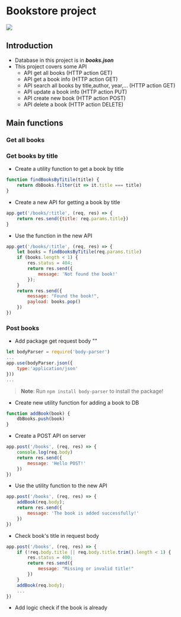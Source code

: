 # Bookstore project
[<img src="https://img.shields.io/github/license/mashape/apistatus.svg">]()
## Introduction
- Database in this project is in ***books.json***
- This project covers some API
	- API get all books (HTTP action GET)
	- API get a book info (HTTP action GET)
	- API search all books by title,author, year,... (HTTP action GET)
	- API update a book info (HTTP action PUT)
	- API create new book (HTTP action POST)
	- API delete a book (HTTP action DELETE)

## Main functions

### Get all books

### Get books by title
- Create a utility function to get a book by title
```js
function findBooksByTitile(title) {
    return dbBooks.filter(it => it.title === title)
}
```
- Create a new API for getting a book by title
```js
app.get('/books/:title', (req, res) => {
	return res.send({title: req.params.title})
}
```
- Use the function in the new API
```js
app.get('/books/:title', (req, res) => {
    let books = findBooksByTitile(req.params.title)
    if (books.length < 1) {
        res.status = 404;
        return res.send({
            message: 'Not found the book!'
        });
    }
    return res.send({
        message: "Found the book!",
        payload: books.pop()
    })
})
```

### Post books
- Add package get request body ""
```js
let bodyParser = require('body-parser')
...
app.use(bodyParser.json({
    type:'application/json'
}))
...

```
   > **Note**: Run `npm install body-parser` to install the package!

- Create new utility function for adding a book to DB
```js
function addBook(book) {
    dbBooks.push(book)
}
```

- Create a POST API on server
```js
app.post('/books', (req, res) => {
    console.log(req.body)
    return res.send({
        message: 'Hello POST!'
    })
})
```
- Use the utility function to the new API
```js
app.post('/books', (req, res) => {
    addBook(req.body);
    return res.send({
        message: 'The book is added successfully!'
    })
})
```
- Check book's title in request body
```js
app.post('/books', (req, res) => {
    if (!req.body.title || req.body.title.trim().length < 1) {
        res.status = 400;
        return res.send({
            message: "Missing or invalid title!"
        })
    }
    addBook(req.body);
    ...
})
```
- Add logic check if the book is already
